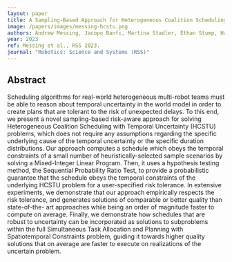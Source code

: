 ```yaml
---
layout: paper
title: A Sampling-Based Approach for Heterogeneous Coalition Scheduling with Temporal Uncertainty
image: /papers/images/messing-hcstu.png
authors: Andrew Messing, Jacopo Banfi, Martina Stadler, Ethan Stump, Harish Ravichandar, Nicholas Roy, Seth Hutchinson
year: 2023
ref: Messing et al., RSS 2023.
journal: "Robotics: Science and Systems (RSS)"
---
```


## Abstract

Scheduling algorithms for real-world heterogeneous multi-robot teams must be able to reason about temporal uncertainty in the world model in order to create plans that are tolerant to the risk of unexpected delays. To this end, we present a novel sampling-based risk-aware approach for solving Heterogeneous Coalition Scheduling with Temporal Uncertainty (HCSTU) problems, which does not require any assumptions regarding the specific underlying cause of the temporal uncertainty or the specific duration distributions. Our approach computes a schedule which obeys the temporal constraints of a small number of heuristically-selected sample scenarios by solving a Mixed-Integer Linear Program. Then, it uses a hypothesis testing method, the Sequential Probability Ratio Test, to provide a probabilistic guarantee that the schedule obeys the temporal constraints of the underlying HCSTU problem for a user-specified risk tolerance. In extensive experiments, we demonstrate that our approach empirically respects the risk tolerance, and generates solutions of comparable or better quality than state-of-the- art approaches while being an order of magnitude faster to compute on average. Finally, we demonstrate how schedules that are robust to uncertainty can be incorporated as solutions to subproblems within the full Simultaneous Task Allocation and Planning with Spatiotemporal Constraints problem, guiding it towards higher quality solutions that on average are faster to execute on realizations of the uncertain problem.
